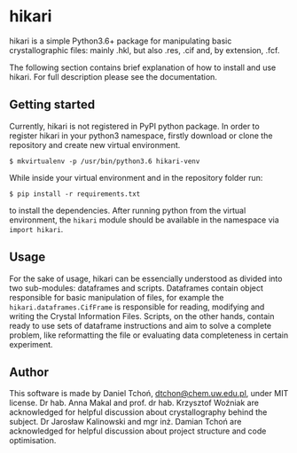 # hikari
hikari is a simple Python3.6+ package for manipulating basic crystallographic
files: mainly .hkl, but also .res, .cif and, by extension, .fcf.

The following section contains brief explanation of how to install 
and use hikari. For full description please see the documentation.

## Getting started

Currently, hikari is not registered in PyPI python package.
In order to register hikari in your python3 namespace,
firstly download or clone the repository and create new virtual environment.

    $ mkvirtualenv -p /usr/bin/python3.6 hikari-venv

While inside your virtual environment and in the repository folder run:

    $ pip install -r requirements.txt
    
to install the dependencies. After running python from the virtual environment,
the `hikari` module should be available in the namespace via `import hikari`.

## Usage

For the sake of usage, hikari can be essencially understood as divided
into two sub-modules: dataframes and scripts.
Dataframes contain object responsible for basic manipulation of files,
for example the `hikari.dataframes.CifFrame` is responsible for
reading, modifying and writing the Crystal Information Files.
Scripts, on the other hands, contain ready to use sets of dataframe
instructions and aim to solve a complete problem, like reformatting the file
or evaluating data completeness in certain experiment.

## Author

This software is made by Daniel Tchoń, dtchon@chem.uw.edu.pl, under MIT license.
Dr hab. Anna Makal and prof. dr hab. Krzysztof Woźniak are acknowledged
for helpful discussion about crystallography behind the subject.
Dr Jarosław Kalinowski and mgr inż. Damian Tchoń are acknowledged
for helpful discussion about project structure and code optimisation.
